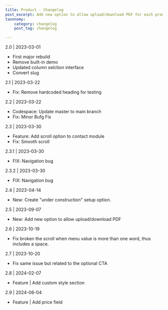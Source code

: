```yaml
---
title: Product - Changelog
post_excerpt: Add new option to allow upload/download PDF for each product.
taxonomy:
    category: changelog
    post_tag: changelog

---
```


2.0 | 2023-03-01
* First major rebuild
* Remove built-in demo
* Updated column selction interface
* Convert slug


2.1 | 2023-03-22
* Fix: Remove hardcoded heading for testing

2.2 | 2023-03-22
* Codespace: Update master to main branch
* Fix: Minor Bufg Fix

2.3 | 2023-03-30
* Feature: Add scroll option to contact module
* Fix: Smooth scroll

2.3.1 | 2023-03-30
* FIX: Navigation bug

2.3.2 | 2023-03-30
* FIX: Navigation bug

2.4 | 2023-04-14
* New: Create "under construction" setup option.

2.5 | 2023-09-07
* New: Add new option to allow upload/download PDF

2.6 | 2023-10-19
* Fix broken the scroll when menu value is more than one word, thus includes a space.

2.7 | 2023-10-20
* Fix same issue but related to the optional CTA

2.8 | 2024-02-07
* Feature | Add custom style section

2.9 | 2024-06-04
* Feature | Add price field